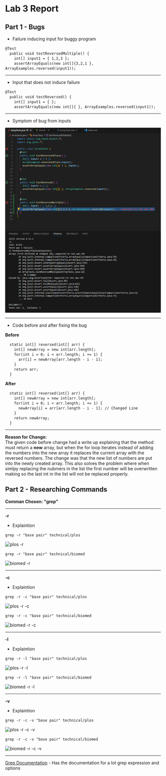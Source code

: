 # Lab 3 Report

## **Part 1 - Bugs**
* Failure inducing input for buggy program
```
@Test
  public void testReversedMultiple() {
    int[] input1 = { 1,2,3 };
    assertArrayEquals(new int[]{3,2,1 }, ArrayExamples.reversed(input1));
```

---
* Input that does not induce failure
```
@Test
  public void testReversed() {
    int[] input1 = { };
    assertArrayEquals(new int[]{ }, ArrayExamples.reversed(input1));
```

---
* Symptom of bug from inputs

![Symptoms](Photos/LabRep3/Lab4Symptoms.png)

---
* Code before and after fixing the bug

**Before**
```
  static int[] reversed(int[] arr) {
    int[] newArray = new int[arr.length];
    for(int i = 0; i < arr.length; i += 1) {
      arr[i] = newArray[arr.length - i - 1];
    }
    return arr;
  }
```
**After**
```
  static int[] reversed(int[] arr) {
    int[] newArray = new int[arr.length];
    for(int i = 0; i < arr.length; i += 1) {
      newArray[i] = arr[arr.length - i - 1]; // Changed Line
    }
    return newArray;
  }
```

---
**Reason for Change:**\
The given code before change had a write up explaining that the method must return a **new** array, but when the for loop iterates instead of adding the numbers into the new array it replaces the current array with the reversed numbers. The change was that the new list of numbers are put into the newly created array. This also solves the problem where when simlpy replacing the nubmers in the list the first number will be overwritten making so the last int in the list will not be replaced properly.

## **Part 2 - Researching Commands**

**Comman Chosen: "grep"**

---

**-r**
* Explaintion
```
grep -r "base pair" technical/plos
```
![plos -r]()
```
grep -r "base pair" technical/biomed
```
![biomed -r]()

---

**-c**
* Explaintion
```
grep -r -c "base pair" technical/plos
```
![plos -r -c]()
```
grep -r -c "base pair" technical/biomed
```
![biomed -r -c]()

---

**-l**
* Explaintion
```
grep -r -l "base pair" technical/plos
```
![plos -r -l]()
```
grep -r -l "base pair" technical/biomed
```
![biomed -r -l]()

---

**-v**
* Explaintion
```
grep -r -c -v "base pair" technical/plos
```
![plos -r -c -v]()
```
grep -r -c -v "base pair" technical/biomed
```
![biomed -r -c -v]()

---

[Grep Documentation](https://github.com/ucsd-cse15l-s23/docsearch) - Has the documentation for a lot grep expression and options
